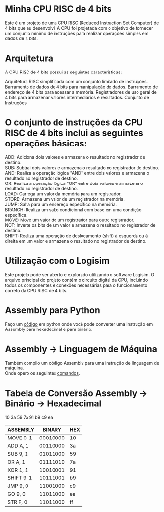 # Minha CPU RISC de 4 bits
Este é um projeto de uma CPU RISC (Reduced Instruction Set Computer) de 4 bits que eu desenvolvi. A CPU foi projetada com o objetivo de fornecer um conjunto mínimo de instruções para realizar operações simples em dados de 4 bits.

# Arquitetura
A CPU RISC de 4 bits possui as seguintes características:

Arquitetura RISC simplificada com um conjunto limitado de instruções.
Barramento de dados de 4 bits para manipulação de dados.
Barramento de endereço de 4 bits para acessar a memória.
Registradores de uso geral de 4 bits para armazenar valores intermediários e resultados.
Conjunto de Instruções
# O conjunto de instruções da CPU RISC de 4 bits inclui as seguintes operações básicas:

ADD: Adiciona dois valores e armazena o resultado no registrador de destino.  
SUB: Subtrai dois valores e armazena o resultado no registrador de destino.  
AND: Realiza a operação lógica "AND" entre dois valores e armazena o resultado no registrador de destino.  
OR: Realiza a operação lógica "OR" entre dois valores e armazena o resultado no registrador de destino.  
LOAD: Carrega um valor da memória para um registrador.  
STORE: Armazena um valor de um registrador na memória.  
JUMP: Salta para um endereço específico na memória.  
BRANCH: Realiza um salto condicional com base em uma condição específica.  
MOVE: Move um valor de um registrador para outro registrador.  
NOT: Inverte os bits de um valor e armazena o resultado no registrador de destino.  
SHIFT: Realiza uma operação de deslocamento (shift) à esquerda ou à direita em um valor e armazena o resultado no registrador de destino.  

# Utilização com o Logisim
Este projeto pode ser aberto e explorado utilizando o software Logisim. O arquivo principal do projeto contém o circuito digital da CPU, incluindo todos os componentes e conexões necessárias para o funcionamento correto da CPU RISC de 4 bits.

# Assembly para Python
Faço um [código](https://github.com/IgorPeli/Logisim/blob/main/main.py) em python onde você pode converter uma instrução em Assembly para hexadecimal e para binário.

# Assembly -> Linguagem de Máquina
Também compilo um código Assembly para uma instrução de linguagem de máquina.  
Onde opero os seguintes [comandos](https://github.com/MarceloCamponez/CPU_LOGISIM/blob/main/MPU_RISC_4BITS.pdf).

# Tabela de Conversão Assembly -> Binário -> Hexadecimal

10 3a 59 7a 91 b9 c9 ea

| ASSEMBLY    | BINARY     | HEX |
| ----------- | ---------- | --- |
| MOVE 0, 1   | 00010000   | 10  |
| ADD A, 1    | 00110000   | 3a  |
| SUB 9, 1    | 01011000   | 59  |
| OR A, 1     | 01111010   | 7a  |
| XOR 1, 1    | 10010001   | 91  |
| SHIFT 9, 1  | 10111001   | b9  |
| JMP 9, 0    | 11001000   | c9  |
| GO 9, 0     | 11011000   | ea  |
| STR F, 0    | 11011000   | ff  |





